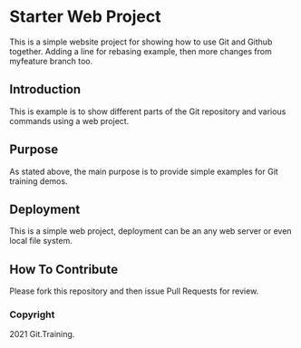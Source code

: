 # Starter Web Project

This is a simple website project for
showing how to use Git and Github together.
Adding a line for rebasing example,
then more changes from myfeature branch too.

## Introduction

This is example is to show different parts
of the Git repository and various commands
using a web project.

## Purpose

As stated above, the main purpose is to
provide simple examples for Git training
demos.

## Deployment

This is a simple web project, deployment
can be an any web server or even local
file system.

## How To Contribute

Please fork this repository and then issue Pull Requests for
review.


### Copyright

2021 Git.Training.